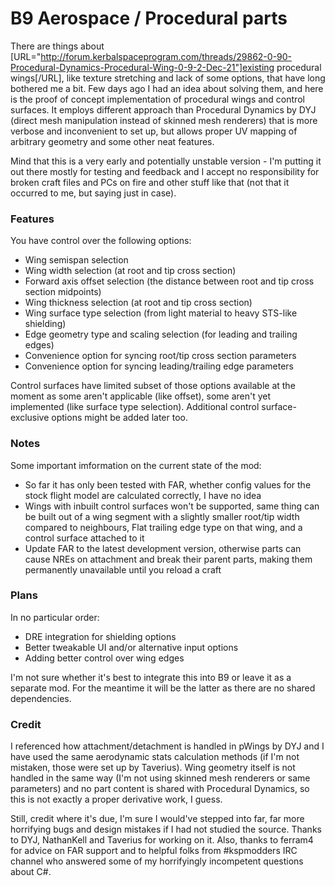 # B9 Aerospace / Procedural parts #

There are things about [URL="http://forum.kerbalspaceprogram.com/threads/29862-0-90-Procedural-Dynamics-Procedural-Wing-0-9-2-Dec-21"]existing procedural wings[/URL], like texture stretching and lack of some options, that have long bothered me a bit. Few days ago I had an idea about solving them, and here is the proof of concept implementation of procedural wings and control surfaces. It employs different approach than Procedural Dynamics by DYJ (direct mesh manipulation instead of skinned mesh renderers) that is more verbose and inconvenient to set up, but allows proper UV mapping of arbitrary geometry and some other neat features.

Mind that this is a very early and potentially unstable version - I'm putting it out there mostly for testing and feedback and I accept no responsibility for broken craft files and PCs on fire and other stuff like that (not that it occurred to me, but saying just in case).


### Features ###

You have control over the following options:

* Wing semispan selection
* Wing width selection (at root and tip cross section)
* Forward axis offset selection (the distance between root and tip cross section midpoints)
* Wing thickness selection (at root and tip cross section)
* Wing surface type selection (from light material to heavy STS-like shielding)
* Edge geometry type and scaling selection (for leading and trailing edges)
* Convenience option for syncing root/tip cross section parameters
* Convenience option for syncing leading/trailing edge parameters

Control surfaces have limited subset of those options available at the moment as some aren't applicable (like offset), some aren't yet implemented (like surface type selection).
Additional control surface-exclusive options might be added later too.


### Notes ###

Some important imformation on the current state of the mod:

* So far it has only been tested with FAR, whether config values for the stock flight model are calculated correctly, I have no idea
* Wings with inbuilt control surfaces won't be supported, same thing can be built out of a wing segment with a slightly smaller root/tip width compared to neighbours, Flat trailing edge type on that wing, and a control surface attached to it
* Update FAR to the latest development version, otherwise parts can cause NREs on attachment and break their parent parts, making them permanently unavailable until you reload a craft


### Plans ###

In no particular order:

* DRE integration for shielding options
* Better tweakable UI and/or alternative input options
* Adding better control over wing edges

I'm not sure whether it's best to integrate this into B9 or leave it as a separate mod. For the meantime it will be the latter as there are no shared dependencies.


### Credit ###

I referenced how attachment/detachment is handled in pWings by DYJ and I have used the same aerodynamic stats calculation methods (if I'm not mistaken, those were set up by Taverius).
Wing geometry itself is not handled in the same way (I'm not using skinned mesh renderers or same parameters) and no part content is shared with Procedural Dynamics, so this is not exactly a proper derivative work, I guess.

Still, credit where it's due, I'm sure I would've stepped into far, far more horrifying bugs and design mistakes if I had not studied the source. Thanks to DYJ, NathanKell and Taverius for working on it.
Also, thanks to ferram4 for advice on FAR support and to helpful folks from #kspmodders IRC channel who answered some of my horrifyingly incompetent questions about C#.